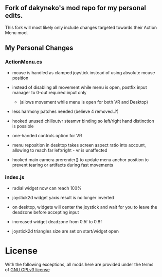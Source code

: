 ## Fork of dakyneko's mod repo for my personal edits.
This fork will most likely only include changes targeted towards their Action Menu mod.

## My Personal Changes

### ActionMenu.cs
* mouse is handled as clamped joystick instead of using absolute mouse position

* instead of disabling all movement while menu is open, postfix input manager to 0-out required input only 
  * (allows movement while menu is open for both VR and Desktop)

* less harmony patches needed (believe 4 removed..?)

* hooked unused chilloutvr steamvr binding so left/right hand distinction is possible

* one-handed controls option for VR

* menu reposition in desktop takes screen aspect ratio into account, allowing to reach far left/right - vr is unaffected

* hooked main camera prerender() to update menu anchor position to prevent tearing or artifacts during fast movements

### index.js
* radial widget now can reach 100%

* joystick2d widget yaxis result is no longer inverted

* on desktop, widgets will center the joystick and wait for you to leave the deadzone before accepting input

* increased widget deadzone from 0.5f to 0.8f

* joystick2d triangles size are set on start/widget open


# License
With the following exceptions, all mods here are provided under the terms of [GNU GPLv3 license](LICENSE)
